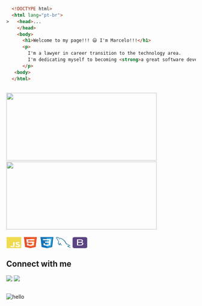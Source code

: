 <!-- ![hello](javascript.gif)
 -->
<!-- # Welcome to my page!!! :smiley: I'm Marcelo!!!  -->

<!-- 
> I am a lawyer in career transition to the technology area. I'm dedicating myself to becoming a great software developer soon.
 -->
```html
  <!DOCTYPE html>
  <html lang="pt-br">
>   <head>...
    </head>
    <body>
      <h1>Welcome to my page!!! 😃 I'm Marcelo!!!</h1>
      <p>
        I'm a lawyer in career transition to the technology area. 
        I'm dedicating myself to becoming <strong>a great software developer</strong> soon.
      </p>
   <body>
  </html>
```

##

<div>
  <a href="https://github.com/marcelonader">
  <img height="180em" width="400em" src="https://github-readme-stats.vercel.app/api?username=marcelonader&show_icons=true&theme=dracula&include_all_commits=true&count_private=true">
  <img height="180em" width="400em" src="https://github-readme-stats.vercel.app/api/top-langs/?username=marcelonader&layout=compact&langs_count=16&theme=dracula">
  </a>
</div>
    
<div style="display: inline_block"><br>
  <img align="center" alt="Marcelo-Js" height="30" width="40" src="https://raw.githubusercontent.com/devicons/devicon/master/icons/javascript/javascript-plain.svg">
  <img align="center" alt="Marcelo-HTML" height="30" width="40" src="https://raw.githubusercontent.com/devicons/devicon/master/icons/html5/html5-original.svg">
  <img align="center" alt="Marcelo-CSS" height="30" width="40" src="https://raw.githubusercontent.com/devicons/devicon/master/icons/css3/css3-original.svg">
  <img align="center" alt="Marcelo-SQL" height="30" width="40" src="https://raw.githubusercontent.com/devicons/devicon/master/icons/mysql/mysql-original.svg">
  <img align="center" alt="Marcelo-Bootstrap" height="30" width="40" src="https://raw.githubusercontent.com/devicons/devicon/master/icons/bootstrap/bootstrap-plain.svg">
</div>
    
 ## Connect with me
    
<div> 
  <a href="https://instagram.com/marcelonader" target="_blank"><img src="https://img.shields.io/badge/-Instagram-%23E4405F?style=for-the-badge&logo=instagram&logoColor=white" target="_blank"></a>
  <a href="https://www.linkedin.com/in/marcelonader" target="_blank"><img src="https://img.shields.io/badge/-LinkedIn-%230077B5?style=for-the-badge&logo=linkedin&logoColor=white" target="_blank"></a> 
</div>


 ##


![hello](hello-github.gif)

<!-- ```js

class Developer {
    constructor(fullName, from, birthDate, occupation){
        this.fullName = fullName;
        this.from = from;
        this.birthDate = birthDate;
        this.occupation = occupation;
    }
    printHello(){
        console.log("%c ", "padding: 40px 45px;line-height:100px;background:url('https://raw.githubusercontent.com/gist/rowhitswami/8e1b262ffc0f2368890b72fbe26bacb5/raw/068f8cb8d21e579e5d46f75918c64eeaf97f19a0/hello.gif') no-repeat;background-size: cover;")
    }
}

const marcelo = new Developer('Marcelo Massayuki Nader', 'Sao Paulo - SP, Brazil', '1991/04/12', 'Software Development Student')

marcelo.printHello()

``` -->
